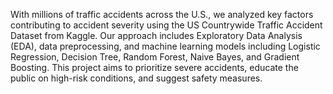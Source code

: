 With millions of traffic accidents across the U.S., we analyzed key factors contributing to accident severity using the US Countrywide Traffic Accident Dataset from Kaggle. Our approach includes Exploratory Data Analysis (EDA), data preprocessing, and machine
learning models including Logistic Regression, Decision Tree, Random Forest, Naive Bayes, and Gradient Boosting. This project aims to prioritize severe accidents, educate the public on high-risk conditions, and suggest safety measures. 
